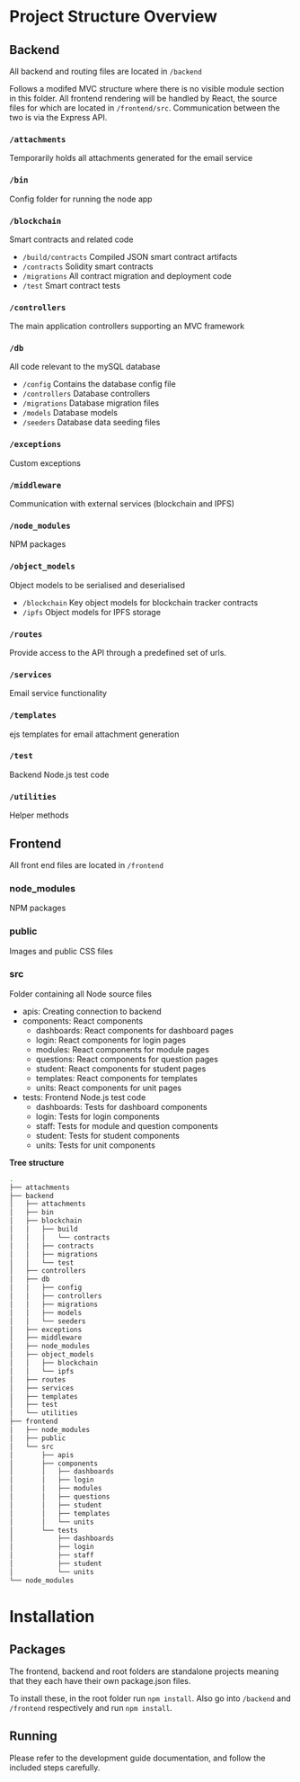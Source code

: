 # Project Structure Overview

## Backend

All backend and routing files are located in `/backend`

Follows a modifed MVC structure where there is no visible module section in this folder. All frontend rendering will be handled by React, the source files for which are located in `/frontend/src`. Communication between the two is via the Express API.

### `/attachments`
Temporarily holds all attachments generated for the email service
### `/bin`
Config folder for running the node app
### `/blockchain`
Smart contracts and related code
 - `/build/contracts` Compiled JSON smart contract artifacts
 - `/contracts` Solidity smart contracts
 - `/migrations` All contract migration and deployment code
 - `/test` Smart contract tests
### `/controllers`
The main application controllers supporting an MVC framework
### `/db`
All code relevant to the mySQL database
 - `/config` Contains the database config file
 - `/controllers` Database controllers
 - `/migrations` Database migration files
 - `/models` Database models
 - `/seeders` Database data seeding files
### `/exceptions`
Custom exceptions
### `/middleware`
Communication with external services (blockchain and IPFS)
### `/node_modules`
NPM packages
### `/object_models`
Object models to be serialised and deserialised
 - `/blockchain` Key object models for blockchain tracker contracts
 - `/ipfs` Object models for IPFS storage
### `/routes`
Provide access to the API through a predefined set of urls.
### `/services`
Email service functionality
### `/templates`
ejs templates for email attachment generation
### `/test`
Backend Node.js test code
### `/utilities`
Helper methods


## Frontend

All front end files are located in `/frontend`

### node_modules 
NPM packages
### public
Images and public CSS files
### src
Folder containing all Node source files
 - apis: Creating connection to backend 
 - components: React components
     - dashboards: React components for dashboard pages 
     - login: React components for login pages
     - modules: React components for module pages
     - questions: React components for question pages
     - student: React components for student pages
     - templates: React components for templates
     - units: React components for unit pages
 - tests: Frontend Node.js test code
     - dashboards: Tests for dashboard components
     - login: Tests for login components
     - staff: Tests for module and question components
     - student: Tests for student components
     - units: Tests for unit components
 
**Tree structure**

```bash
.
├── attachments
├── backend
│   ├── attachments
│   ├── bin
│   ├── blockchain
│   │   ├── build
│   │   │   └── contracts
│   │   ├── contracts
│   │   ├── migrations
│   │   └── test
│   ├── controllers
│   ├── db
│   │   ├── config
│   │   ├── controllers
│   │   ├── migrations
│   │   ├── models
│   │   └── seeders
│   ├── exceptions
│   ├── middleware
│   ├── node_modules
│   ├── object_models
│   │   ├── blockchain
│   │   └── ipfs
│   ├── routes
│   ├── services
│   ├── templates
│   ├── test
│   └── utilities
├── frontend
│   ├── node_modules
│   ├── public
│   └── src
│       ├── apis
│       ├── components
│       │   ├── dashboards
│       │   ├── login
│       │   ├── modules
│       │   ├── questions
│       │   ├── student
│       │   ├── templates
│       │   └── units
│       └── tests
│           ├── dashboards
│           ├── login
│           ├── staff
│           ├── student
│           └── units
└── node_modules
```

# Installation

## Packages

The frontend, backend and root folders are standalone projects meaning that they each have their own package.json files. 

To install these, in the root folder run `npm install`. Also go into `/backend` and `/frontend` respectively and run `npm install`.

## Running

Please refer to the development guide documentation, and follow the included steps carefully.
